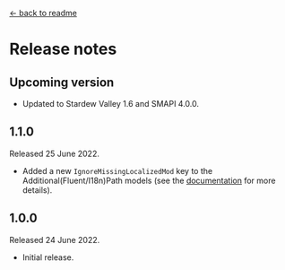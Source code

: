 [← back to readme](README.md)

# Release notes

## Upcoming version

* Updated to Stardew Valley 1.6 and SMAPI 4.0.0.

## 1.1.0
Released 25 June 2022.

* Added a new `IgnoreMissingLocalizedMod` key to the Additional(Fluent/I18n)Path models (see the [documentation](https://hackmd.io/@Shockah/H1q8H-mcc) for more details).

## 1.0.0
Released 24 June 2022.

* Initial release.